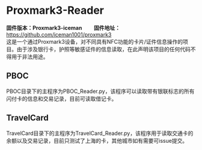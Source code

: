 # Proxmark3-Reader
<b>固件版本：Proxmark3-iceman</b>
&nbsp;&nbsp;&nbsp;&nbsp;&nbsp;&nbsp;
<b>固件地址：</b>https://github.com/iceman1001/proxmark3</br>
这是一个通过Proxmark3设备，对不同具有NFC功能的卡片/证件信息操作的项目。由于涉及银行卡，护照等敏感证件的信息读取，在此声明该项目的任何代码不得用于非法用途。
## PBOC
PBOC目录下的主程序为PBOC_Reader.py，该程序可以读取带有银联标志的所有闪付卡的信息和交易记录，目前可读取借记卡。
## TravelCard
TravelCard目录下的主程序为TravelCard_Reader.py，该程序用于读取交通卡的余额以及交易记录，目前只测试了上海的卡，其他城市如有需要可issue提交。
